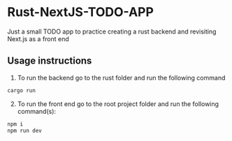 # Rust-NextJS-TODO-APP
Just a small TODO app to practice creating a rust backend and revisiting Next.js as a front end


## Usage instructions

1. To run the backend go to the rust folder and run the following command

```bash
cargo run
```

2. To run the front end go to the root project folder and run the following command(s):

```bash
npm i
npm run dev
```